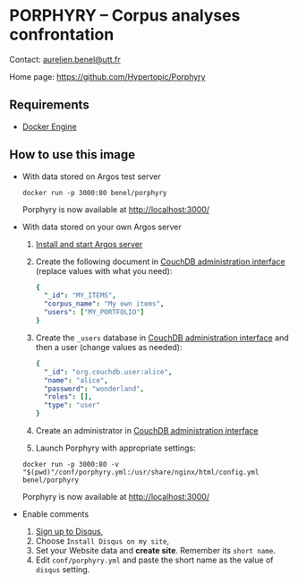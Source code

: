 PORPHYRY – Corpus analyses confrontation
========================================

Contact: <aurelien.benel@utt.fr>

Home page: <https://github.com/Hypertopic/Porphyry>


## Requirements

* [Docker Engine](https://docs.docker.com/install/)


## How to use this image

* With data stored on Argos test server

  ```
  docker run -p 3000:80 benel/porphyry
  ```

  Porphyry is now available at <http://localhost:3000/>

* With data stored on your own Argos server

  1. [Install and start Argos server](https://github.com/Hypertopic/Argos/blob/v4/README.md)
  2. Create the following document in [CouchDB administration interface](http://localhost:5984/_utils/#database/argos/_new) (replace values with what you need):

      ```yaml
      {
        "_id": "MY_ITEMS",
        "corpus_name": "My own items",
        "users": ["MY_PORTFOLIO"]
      }
      ```

  3. Create the `_users` database in [CouchDB administration interface](http://localhost:5984/_utils/#/_all_dbs) and then a user (change values as needed):

      ```yaml
      {
        "_id": "org.couchdb.user:alice",
        "name": "alice",
        "password": "wonderland",
        "roles": [],
        "type": "user"
      }
      ```

  4. Create an administrator in [CouchDB administration interface](http://localhost:5984/_utils/#createAdmin/nonode@nohost)

  5. Launch Porphyry with appropriate settings:

  ```
  docker run -p 3000:80 -v "$(pwd)"/conf/porphyry.yml:/usr/share/nginx/html/config.yml benel/porphyry
  ```

  Porphyry is now available at <http://localhost:3000/>

* Enable comments

  1. [Sign up to Disqus](https://disqus.com/profile/signup/),
  2. Choose `Install Disqus on my site`,
  3. Set your Website data and **create site**. Remember its `short name`.
  4. Edit `conf/porphyry.yml` and paste the short name as the value of `disqus` setting.
